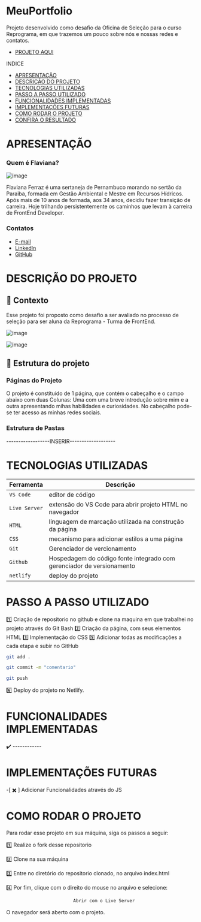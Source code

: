 # MeuPortfolio
Projeto desenvolvido como desafio da Oficina de Seleção para o curso Reprograma, em que trazemos um pouco sobre nós e nossas redes e contatos.

- [PROJETO AQUI](https://ws4-flaviana-ferraz.netlify.app/)


INDICE
- [APRESENTAÇÃO](#APRESENTAÇÃO)
- [DESCRIÇÃO DO PROJETO](#Descrição-Do-Projeto)
- [TECNOLOGIAS UTILIZADAS](#Tecnologias-Utilizadas)
- [PASSO A PASSO UTILIZADO](#Passo-A-Passo-Utilizado)
- [FUNCIONALIDADES IMPLEMENTADAS](#Funcionalidades-Implementadas)
- [IMPLEMENTAÇÕES FUTURAS](#Implementações-Futuras)
- [COMO RODAR O PROJETO](#Como-Rodar-O-Projeto)
- [CONFIRA O RESULTADO ](#Confira-O-Resultado)


# APRESENTAÇÃO

### Quem é Flaviana?

![image](https://github.com/FlavianaFXT/ProjetoFinal-reprograma/assets/113718720/1e13d5e7-b1b4-4701-a689-ec293ec77ea1)

Flaviana Ferraz é uma sertaneja de Pernambuco morando no sertão da Paraiba, formada em Gestão Ambiental e Mestre em Recursos Hídricos. Após mais de 10 anos de formada, aos 34 anos, decidiu fazer transição de carreira. Hoje trilhando persistentemente os caminhos que levam à carreira de FrontEnd Developer.

### Contatos

- [E-mail](flaviferraz@yahoo.com.br)
- [LinkedIn](https://www.linkedin.com/in/flaviana-ferraz-frontend)
- [GitHub](https://github.com/flavianafxt)

# DESCRIÇÃO DO PROJETO

## 🧠 Contexto

Esse projeto foi proposto como desafio a ser avaliado no processo de seleção para ser aluna da Reprograma - Turma de FrontEnd. 

![image](https://github.com/user-attachments/assets/bc29f44a-a0d8-4b4b-9035-f715263d53e0)

![image](https://github.com/user-attachments/assets/bfa3d781-db2f-4f10-a2df-1a831d2fe740)


## 🧠 Estrutura do projeto

### Páginas do Projeto

O projeto é constituído de 1 página, que contém o cabeçalho e o campo abaixo com duas Colunas: Uma com uma breve introdução sobre mim e a outra apresentando mihas habilidades e curiosidades. No cabeçalho pode-se ter acesso as minhas redes sociais.


### Estrutura de Pastas

------------------INSERIR-------------------


# TECNOLOGIAS UTILIZADAS

| Ferramenta | Descrição |
| --- | --- |
| `VS Code` | editor de código |
| `Live Server`| extensão do VS Code para abrir projeto HTML no navegador |
| `HTML` | linguagem de marcação utilizada na construção da página |
| `CSS` | mecanismo para adicionar estilos a uma página |
| `Git` | Gerenciador de vercionamento |
| `Github` | Hospedagem do código fonte integrado com gerenciador de versionamento |
| `netlify` | deploy do projeto |



# PASSO A PASSO UTILIZADO

1️⃣ Criação de repositorio no github e clone na maquina em que trabalhei no projeto através do Git Bash
2️⃣ Criação da página, com seus elementos HTML
3️⃣ Implementação do CSS
5️⃣ Adicionar todas as modificações a cada etapa e subir no GitHub

 ```bash
 git add .
 ```
 ```bash
 git commit -m "comentario"
```
 ```bash
 git push
```

6️⃣ Deploy do projeto no Netlify.


# FUNCIONALIDADES IMPLEMENTADAS

✔️ ------------


#  IMPLEMENTAÇÕES FUTURAS

-[ ✖️ ] Adicionar Funcionalidades através do JS


# COMO RODAR O PROJETO

Para rodar esse projeto em sua máquina, siga os passos a seguir:

1️⃣ Realize o fork desse repositorio

2️⃣ Clone na sua máquina

3️⃣ Entre no diretório do repositorio clonado, no arquivo index.html

4️⃣ Por fim, clique com o direito do mouse no arquivo e selecione:
```bash
                         Abrir com o Live Server
```

O navegador será aberto com o projeto.

  
